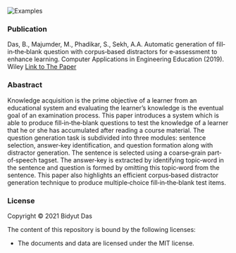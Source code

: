 ![Examples](img/database.jpg)

### Publication
Das, B., Majumder, M., Phadikar, S., Sekh, A.A. Automatic generation of fill‐in‐the‐blank question with
corpus‐based distractors for e‐assessment to enhance learning. 
Computer Applications in Engineering Education (2019). Wiley
[Link to The Paper](https://doi.org/10.1002/cae.22163)

### Abastract
Knowledge acquisition is the prime objective of a learner from an educational
system and evaluating the learner’s knowledge is the eventual goal of an
examination process. This paper introduces a system which is able to produce
fill‐in‐the‐blank questions to test the knowledge of a learner that he or she has
accumulated after reading a course material. The question generation task is
subdivided into three modules: sentence selection, answer‐key identification,
and question formation along with distractor generation. The sentence is
selected using a coarse‐grain part‐of‐speech tagset. The answer‐key is extracted
by identifying topic‐word in the sentence and question is formed by omitting
this topic‐word from the sentence. This paper also highlights an efficient
corpus‐based distractor generation technique to produce multiple‐choice
fill‐in‐the‐blank test items.
### License

Copyright © 2021 Bidyut Das

The content of this repository is bound by the following licenses:

- The documents and data are licensed under the MIT license.
